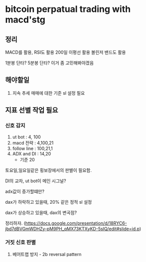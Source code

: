 # bitcoin perpatual trading with macd'stg


## 정리

MACD를 활용, RSI도 활용
200일 이평선 활용
볼린저 밴드도 활용

1분봉 단타? 5분봉 단타? 이거 좀 고민해봐야겠음


## 해야할일
1. 지속 추세 매매에 대한 기준 sl 설정 필요

## 지표 선별 작업 필요
### 신호 감지
1. ut bot : 4, 100
2. macd 전략 : 4,100,21
3. follow line : 100,21,1
4. ADX and DI : 14,20
    * 기준 20

토요일,일요일같은 횡보장에서의 판별이 필요함.

DI의 교차, ut bot이 메인 시그널?

adx값이 증가할떄만?

dax가 하락하고 있을때, 20% 같은 정적 sl 설정

dax가 상승하고 있을때, dax의 변곡점?

정리하자.
(https://docs.google.com/presentation/d/18RYC6-jbd7dBVGmWDHZy-pM9PH_qMX73KTXyKD-5sIQ/edit#slide=id.p)


### 거짓 신호 판별
1. 베어트랩 방지 - 2b reversal pattern
